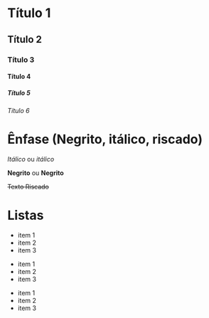 # Título 1
## Título 2
### Título 3
#### Título 4
##### Título 5
###### Título 6

# Ênfase (Negrito, itálico, riscado)
*Itálico* ou _itálico_

**Negrito** ou __Negrito__

~~Texto Riscado~~

# Listas

* item 1
* item 2
* item 3

- item 1
- item 2
- item 3

+ item 1
+ item 2
+ item 3